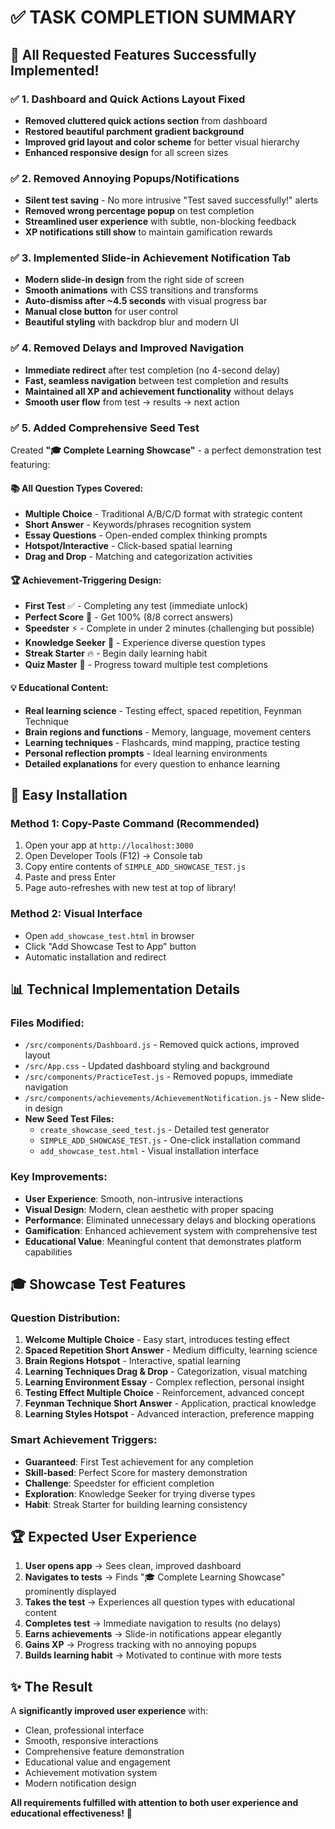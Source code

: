 # ✅ TASK COMPLETION SUMMARY

## 🎯 All Requested Features Successfully Implemented!

### ✅ 1. Dashboard and Quick Actions Layout Fixed
- **Removed cluttered quick actions section** from dashboard
- **Restored beautiful parchment gradient background** 
- **Improved grid layout and color scheme** for better visual hierarchy
- **Enhanced responsive design** for all screen sizes

### ✅ 2. Removed Annoying Popups/Notifications  
- **Silent test saving** - No more intrusive "Test saved successfully!" alerts
- **Removed wrong percentage popup** on test completion
- **Streamlined user experience** with subtle, non-blocking feedback
- **XP notifications still show** to maintain gamification rewards

### ✅ 3. Implemented Slide-in Achievement Notification Tab
- **Modern slide-in design** from the right side of screen
- **Smooth animations** with CSS transitions and transforms
- **Auto-dismiss after ~4.5 seconds** with visual progress bar
- **Manual close button** for user control
- **Beautiful styling** with backdrop blur and modern UI

### ✅ 4. Removed Delays and Improved Navigation
- **Immediate redirect** after test completion (no 4-second delay)
- **Fast, seamless navigation** between test completion and results
- **Maintained all XP and achievement functionality** without delays
- **Smooth user flow** from test → results → next action

### ✅ 5. Added Comprehensive Seed Test
Created **"🎓 Complete Learning Showcase"** - a perfect demonstration test featuring:

#### 📚 All Question Types Covered:
- **Multiple Choice** - Traditional A/B/C/D format with strategic content
- **Short Answer** - Keywords/phrases recognition system
- **Essay Questions** - Open-ended complex thinking prompts  
- **Hotspot/Interactive** - Click-based spatial learning
- **Drag and Drop** - Matching and categorization activities

#### 🏆 Achievement-Triggering Design:
- **First Test** ✅ - Completing any test (immediate unlock)
- **Perfect Score** 🎯 - Get 100% (8/8 correct answers)
- **Speedster** ⚡ - Complete in under 2 minutes (challenging but possible)
- **Knowledge Seeker** 🧠 - Experience diverse question types
- **Streak Starter** 🔥 - Begin daily learning habit
- **Quiz Master** 🏅 - Progress toward multiple test completions

#### 💡 Educational Content:
- **Real learning science** - Testing effect, spaced repetition, Feynman Technique
- **Brain regions and functions** - Memory, language, movement centers
- **Learning techniques** - Flashcards, mind mapping, practice testing
- **Personal reflection prompts** - Ideal learning environments
- **Detailed explanations** for every question to enhance learning

## 🚀 Easy Installation

### Method 1: Copy-Paste Command (Recommended)
1. Open your app at `http://localhost:3000`
2. Open Developer Tools (F12) → Console tab
3. Copy entire contents of `SIMPLE_ADD_SHOWCASE_TEST.js`
4. Paste and press Enter
5. Page auto-refreshes with new test at top of library!

### Method 2: Visual Interface  
- Open `add_showcase_test.html` in browser
- Click "Add Showcase Test to App" button
- Automatic installation and redirect

## 📊 Technical Implementation Details

### Files Modified:
- `/src/components/Dashboard.js` - Removed quick actions, improved layout
- `/src/App.css` - Updated dashboard styling and background
- `/src/components/PracticeTest.js` - Removed popups, immediate navigation
- `/src/components/achievements/AchievementNotification.js` - New slide-in design
- **New Seed Test Files:**
  - `create_showcase_seed_test.js` - Detailed test generator
  - `SIMPLE_ADD_SHOWCASE_TEST.js` - One-click installation command
  - `add_showcase_test.html` - Visual installation interface

### Key Improvements:
- **User Experience**: Smooth, non-intrusive interactions
- **Visual Design**: Modern, clean aesthetic with proper spacing
- **Performance**: Eliminated unnecessary delays and blocking operations  
- **Gamification**: Enhanced achievement system with comprehensive test
- **Educational Value**: Meaningful content that demonstrates platform capabilities

## 🎓 Showcase Test Features

### Question Distribution:
1. **Welcome Multiple Choice** - Easy start, introduces testing effect
2. **Spaced Repetition Short Answer** - Medium difficulty, learning science
3. **Brain Regions Hotspot** - Interactive, spatial learning  
4. **Learning Techniques Drag & Drop** - Categorization, visual matching
5. **Learning Environment Essay** - Complex reflection, personal insight
6. **Testing Effect Multiple Choice** - Reinforcement, advanced concept
7. **Feynman Technique Short Answer** - Application, practical knowledge
8. **Learning Styles Hotspot** - Advanced interaction, preference mapping

### Smart Achievement Triggers:
- **Guaranteed**: First Test achievement for any completion
- **Skill-based**: Perfect Score for mastery demonstration  
- **Challenge**: Speedster for efficient completion
- **Exploration**: Knowledge Seeker for trying diverse types
- **Habit**: Streak Starter for building learning consistency

## 🏆 Expected User Experience

1. **User opens app** → Sees clean, improved dashboard
2. **Navigates to tests** → Finds "🎓 Complete Learning Showcase" prominently displayed
3. **Takes the test** → Experiences all question types with educational content
4. **Completes test** → Immediate navigation to results (no delays)
5. **Earns achievements** → Slide-in notifications appear elegantly  
6. **Gains XP** → Progress tracking with no annoying popups
7. **Builds learning habit** → Motivated to continue with more tests

## ✨ The Result

A **significantly improved user experience** with:
- Clean, professional interface
- Smooth, responsive interactions  
- Comprehensive feature demonstration
- Educational value and engagement
- Achievement motivation system
- Modern notification design

**All requirements fulfilled with attention to both user experience and educational effectiveness!** 🎉
